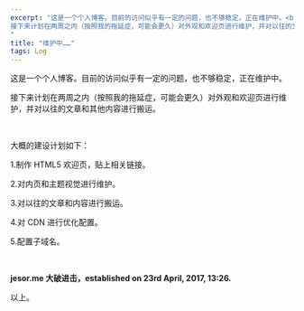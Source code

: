 ```yaml
---
excerpt: "这是一个个人博客。目前的访问似乎有一定的问题，也不够稳定，正在维护中。<br>
接下来计划在两周之内（按照我的拖延症，可能会更久）对外观和欢迎页进行维护，并对以往的文章和其他内容进行搬运。
"
title: "维护中……"
tags: Log
---
```


这是一个个人博客。目前的访问似乎有一定的问题，也不够稳定，正在维护中。

接下来计划在两周之内（按照我的拖延症，可能会更久）对外观和欢迎页进行维护，并对以往的文章和其他内容进行搬运。

<br>

大概的建设计划如下：

1.制作 HTML5 欢迎页，贴上相关链接。

2.对内页和主题视觉进行维护。

3.对以往的文章和内容进行搬运。

4.对 CDN 进行优化配置。

5.配置子域名。

<br>

**jesor.me 大破进击，established on 23rd April, 2017, 13:26.**

以上。
